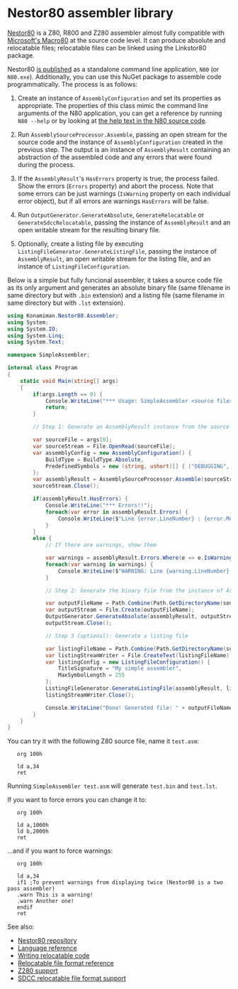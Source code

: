 # Nestor80 assembler library

[Nestor80](https://github.com/Konamiman/Nestor80) is a Z80, R800 and Z280 assembler almost fully compatible with [Microsoft's Macro80](https://en.wikipedia.org/wiki/Microsoft_MACRO-80) at the source code level. It can produce absolute and relocatable files; relocatable files can be linked using the Linkstor80 package.

Nestor80 [is published](https://github.com/konamiman/Nestor80/releases) as a standalone command line application, `N80` (or `N80.exe`). Additionally, you can use this NuGet package to assemble code programmatically. The process is as follows:

1. Create an instance of `AssemblyConfiguration` and set its properties as appropriate. The properties of this class mimic the command line arguments of the N80 application, you can get a reference by running `N80 --help` or by looking at [the help text in the N80 source code](https://github.com/Konamiman/Nestor80/blob/master/N80/Program.Help.cs).

2. Run `AssemblySourceProcessor.Assemble`, passing an open stream for the source code and the instance of `AssemblyConfiguration` created in the previous step. The output is an instance of `AssemblyResult` containing an abstraction of the assembled code and any errors that were found during the process.

3. If the `AssemblyResult`'s `HasErrors` property is true, the process failed. Show the errors (`Errors` property) and abort the process. Note that some errors can be just warnings (`IsWarning` property on each individual error object), but if all errors are warnings `HasErrors` will be false.

4. Run `OutputGenerator.GenerateAbsolute`, `GenerateRelocatable` or `GenerateSdccRelocatable`, passing the instance of `AssemblyResult` and an open writable stream for the resulting binary file.

5. Optionally, create a listing file by executing `ListingFileGenerator.GenerateListingFile`, passing the instance of `AssemblyResult`, an open writable stream for the listing file, and an instance of `ListingFileConfiguration`.

Below is a simple but fully funcional assembler, it takes a source code file as its only argument and generates an absolute binary file (same filename in same directory but with `.bin` extension) and a listing file (same filename in same directory but with `.lst` extension).

```C#
using Konamiman.Nestor80.Assembler;
using System;
using System.IO;
using System.Linq;
using System.Text;

namespace SimpleAssembler;

internal class Program
{
    static void Main(string[] args)
    {
        if(args.Length == 0) {
            Console.WriteLine("*** Usage: SimpleAssembler <source file>");
            return;
        }

        // Step 1: Generate an AssemblyResult instance from the source file

        var sourceFile = args[0];
        var sourceStream = File.OpenRead(sourceFile);
        var assemblyConfig = new AssemblyConfiguration() {
            BuildType = BuildType.Absolute,
            PredefinedSymbols = new (string, ushort)[] { ("DEBUGGING", 0xFFFF) }
        };
        var assemblyResult = AssemblySourceProcessor.Assemble(sourceStream, Encoding.UTF8, assemblyConfig);
        sourceStream.Close();

        if(assemblyResult.HasErrors) {
            Console.WriteLine("*** Errors!!");
            foreach(var error in assemblyResult.Errors) {
                Console.WriteLine($"Line {error.LineNumber} : {error.Message}");
            }
        }
        else {
            // If there are warnings, show them

            var warnings = assemblyResult.Errors.Where(e => e.IsWarning);
            foreach(var warning in warnings) {
                Console.WriteLine($"WARNING: Line {warning.LineNumber} : {warning.Message}");
            }

            // Step 2: Generate the binary file from the instance of AssemblyResult

            var outputFileName = Path.Combine(Path.GetDirectoryName(sourceFile) ?? "", Path.GetFileNameWithoutExtension(sourceFile) + ".bin");
            var outputStream = File.Create(outputFileName);
            OutputGenerator.GenerateAbsolute(assemblyResult, outputStream);
            outputStream.Close();

            // Step 3 (optional): Generate a listing file

            var listingFileName = Path.Combine(Path.GetDirectoryName(sourceFile) ?? "", Path.GetFileNameWithoutExtension(sourceFile) + ".lst");
            var listingStreamWriter = File.CreateText(listingFileName);
            var listingConfig = new ListingFileConfiguration() {
                TitleSignature = "My simple assembler",
                MaxSymbolLength = 255
            };
            ListingFileGenerator.GenerateListingFile(assemblyResult, listingStreamWriter, listingConfig);
            listingStreamWriter.Close();

            Console.WriteLine("Done! Generated file: " + outputFileName);
        }
    }
}
```

You can try it with the following Z80 source file, name it `test.asm`:

```
   org 100h

   ld a,34
   ret
```

Running `SimpleAssembler test.asm` will generate `test.bin` and `test.lst`.

If you want to force errors you can change it to:

```
   org 100h

   ld a,1000h
   ld b,2000h
   ret
```

...and if you want to force warnings:

```
   org 100h

   ld a,34
   if1 ;To prevent warnings from displaying twice (Nestor80 is a two pass assembler)
   .warn This is a warning!
   .warn Another one!
   endif
   ret
```

See also:

* [Nestor80 repository](https://github.com/Konamiman/Nestor80)
* [Language reference](https://github.com/Konamiman/Nestor80/blob/master/docs/LanguageReference.md)
* [Writing relocatable code](https://github.com/Konamiman/Nestor80/blob/master/docs/WritingRelocatableCode.md)
* [Relocatable file format reference](https://github.com/Konamiman/Nestor80/blob/master/docs/RelocatableFileFormat.md)
* [Z280 support](https://github.com/Konamiman/Nestor80/blob/master/docs/Z280Support.md)
* [SDCC relocatable file format support](https://github.com/Konamiman/Nestor80/blob/master/docs/SdccFileFormatSupport.md)